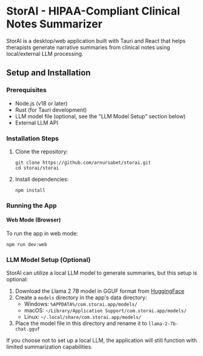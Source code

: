 # StorAI - HIPAA-Compliant Clinical Notes Summarizer

StorAI is a desktop/web application built with Tauri and React that helps therapists generate narrative summaries from clinical notes using local/external LLM processing.

## Setup and Installation

### Prerequisites

- Node.js (v18 or later)
- Rust (for Tauri development)
- LLM model file (optional, see the "LLM Model Setup" section below)
- External LLM API

### Installation Steps

1. Clone the repository:
   ```
   git clone https://github.com/arnursabet/storai.git
   cd storai/storai
   ```

2. Install dependencies:
   ```
   npm install
   ```

### Running the App

<!-- #### Desktop Mode (Tauri)

To run the app in development mode:
```
npm run tauri dev
```

To build for production:
```
npm run tauri build
``` -->

#### Web Mode (Browser)

To run the app in web mode:
```
npm run dev:web
```

### LLM Model Setup (Optional)

StorAI can utilize a local LLM model to generate summaries, but this setup is optional:

1. Download the Llama 2 7B model in GGUF format from [HuggingFace](https://huggingface.co/models)
2. Create a `models` directory in the app's data directory:
   - Windows: `%APPDATA%/com.storai.app/models/`
   - macOS: `~/Library/Application Support/com.storai.app/models/`
   - Linux: `~/.local/share/com.storai.app/models/`
3. Place the model file in this directory and rename it to `llama-2-7b-chat.gguf`

If you choose not to set up a local LLM, the application will still function with limited summarization capabilities.




